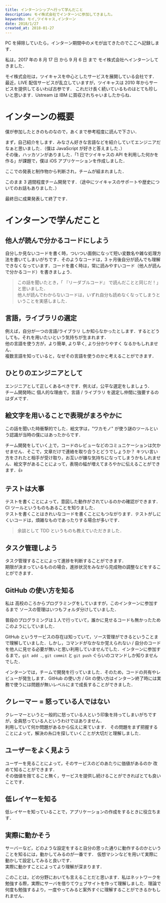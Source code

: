 ```yaml
---
title: インターンシップへ行って学んだこと
description: モイ株式会社でインターンに参加してきました。
keywords: モイ,ツイキャス,インターン
date: 2018/1/27
created_at: 2018-01-27
---
```


PC を掃除していたら，インターン期間中のメモが出てきたのでここへ記録します．

私は，2017 年の 8 月 17 日 から 9 月 6 日 まで モイ株式会社へインターンしてきました．

モイ株式会社は，ツイキャスを中心としたサービスを展開している会社です．
最近，LIVE 配信サービスが乱立していますが，ツイキャスは 2010 年からサービスを提供してるいわば古参です．
これだけ長く続いているものはとても珍しいと思います．Ustream は IBM に買収されちゃいましたからね．

# インターンの概要

僕が参加したときのものなので，あくまで参考程度に読んで下さい．

まず，自己紹介をします．みなさん好きな言語などを紹介していてエンジニアだなぁと思いました．（僕は JavaScript が好きと答えました．）  
その後，ハッカソンがありました．「1 日でツイキャスの API を利用した何かを作る」が課題で，僕は iOS アプリケーションを作成しました．

ここでの発表と制作物から判断され，チームが組まれました．

このまま 3 週間程度チーム開発です．（途中にツイキャスのサポートや歴史についてのお話もありました．）

最終日に成果発表して終了です．

# インターンで学んだこと

## 他人が読んで分かるコードにしよう

自分しか見ないコードを書く時，ついつい面倒になって短い変数名や雑な処理方法を書いてしまいがちです．そのようなコードは，3 ヶ月後自分が読んでも理解できなくなっています．コードを書く時は，常に読みやすいコード（他人が読んで分かるコード）を書きましょう．

> この話を聞いたとき，「 『リーダブルコード』 で読んだことと同じだ！」と思いました．  
> 他人が読んでわからないコードは，いずれ自分も読めなくなってしまうということを実感しました．

## 言語，ライブラリの選定

例えば，自分が一つの言語/ライブラリ しか知らなかったとします．するとどうしても，それを用いたいという気持ちが生まれます．  
他の言語を使う方が，より簡単, より早く, より分かりやすく なるかもしれません．  
複数言語を知っていると，なぜその言語を使うのかと考えることができます．

## ひとりのエンジニアとして

エンジニアとして正しくあるべきです．例えば，公平な選定をしましょう．  
チーム開発時に 個人的な理由で，言語 / ライブラリ を選定し仲間に強要するのはダメです．

## 絵文字を用いることで表現がまろやかに

この話を聞いた時衝撃的でした．絵文字は，"ワカモノ" が使う謎のツールという認識が当時の僕にはあったからです．

チーム開発をしていく上で，コードのレビューなどのコミュニケーションは欠かせません．そこで，文章だけで連絡を取り合うとどうでしょうか？ キツい言い方をされたと相手が受け取り，お互いが嫌な気持ちになってしまうかもしれません．絵文字があることによって，表現の幅が増えてまろやかに伝えることができます．👍

## テストは大事

テストを書くことによって，意図した動作がされているのかの確認ができます．CI ツールというものもあることを知りました．  
テストを書くことはきれいなコードを書くことにもつながります．テストがしにくいコードは，煩雑なものであったりする場合が多いです．

> 余談として TDD というものも教えていただきました．

## タスク管理しよう

タスク管理することによって進捗を判断することができます．  
期限が決まっているものの場合，進捗状況をみながら完成物の調整などをすることができます．

## GitHub の使い方を知る

私は 高校のころからプログラミングをしていますが，このインターンに参加するまで ソースの管理はいつもフォルダ分けしていました．

普段のプログラミングは１人で行っていて，誰かに見せるコードも無かったためこのようにしていました．

GitHub というサービスの存在は知っていて，ソース管理ができるということまで理解していました．しかし，コマンドがなかなか覚えられない / 自分のコードを他人に見せる必要が無いと思い利用していませんでした．インターンに参加するまで，`git add .`, `git commit` と `git push` ぐらいのコマンドしか知りませんでした．

インターンでは，チームで開発を行っていました．そのため，コードの共有やレビューが発生します．GitHub の使い方 / Git の使い方はインターン終了時には実務で使うには問題が無いレベルにまで成長することができました．

## クレーマー = 怒っている人ではない

クレーマーというと一般的に怒っている人という印象を持ってしまいがちですが，全員怒っている人というわけではありません．  
利用していて何か問題があるから伝えに来ています． その問題をまず把握することによって，解決の糸口を探していくことが大切だと理解しました．

## ユーザーをよく見よう

ユーザーを見ることによって，そのサービスのどのあたりに価値があるのか 改めて知ることができます．  
その価値を捨てること無く，サービスを提供し続けることができればとても良いことです．

## 低レイヤーを知る

低レイヤーを知っていることで，アプリケーションの作成をするときに役立ちます．

## 実際に動かそう

サーバーなど，どのような設定をすると自分の思った通りに動作するのかということを知るには，動かしてみるのが一番です．
仮想マシンなどを用いて実際に動かして設定してみると良いです．  
実際に動かすことによってより理解が深まります．

このことは，どの分野においても言えることだと思います．私はネットワークを勉強する際，実際にサーバを借りてウェブサイトを作って理解しました．理論で何度も勉強するより，一度やってみると案外すぐに理解することができるかもしれません．
